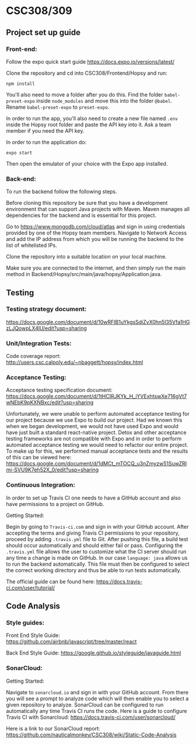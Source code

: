 # CSC308/309

## Project set up guide

### Front-end:
Follow the expo quick start guide https://docs.expo.io/versions/latest/

Clone the repository and cd into CSC308/Frontend/Hopsy and run:

```
npm install
```

You'll also need to move a folder after you do this. Find the folder `babel-preset-expo` inside `node_modules` and move this into the folder `@babel`. Rename `babel-preset-expo` to `preset-expo`.

In order to run the app, you'll also need to create a new file named `.env` inside the Hopsy root folder and paste the API key into it. Ask a team member if you need the API key.

In order to run the application do:

```
expo start
```

Then open the emulator of your choice with the Expo app installed.

### Back-end:
To run the backend follow the following steps.

Before cloning this repository be sure that you have a development environment that can support Java projects with Maven. Maven manages all dependencies for the backend and is essential for this project. 

Go to https://www.mongodb.com/cloud/atlas and sign in using credentials provided by one of the Hopsy team members. Navigate to Network Access and add the IP address from which you will be running the backend to the list of whitelisted IPs. 

Clone the repository into a suitable location on your local machine.

Make sure you are connected to the internet, and then simply run the main method in Backend/Hopsy/src/main/java/hopsy/Application.java. 


## Testing

### Testing strategy document:

https://docs.google.com/document/d/10wRFIB1uYkgsSdiZvX0hn5l35Vfa1HGzLJQowpLX4lU/edit?usp=sharing

### Unit/Integration Tests:

Code coverage report: http://users.csc.calpoly.edu/~nbaggett/hopsy/index.html

### Acceptance Testing:

Acceptance testing specification document: https://docs.google.com/document/d/1tHCIRJKYk_H_iYVExhtswXe716gVt7wNEbK9pKXNBxc/edit?usp=sharing

Unfortunately, we were unable to perform automated acceptance testing for our project because we use Expo to build our project. Had we known this when we began development, we would not have used Expo and would have just built a standard react-native project. Detox and other acceptance testing frameworks are not compatible with Expo and in order to perform automated acceptance testing we would need to refactor our entire project. To make up for this, we performed manual acceptance tests and the results of this can be viewed here: https://docs.google.com/document/d/1dMCt_mTOCQ_u3nZmyzw51SuwZRImi-SVU9K7eh52X_0/edit?usp=sharing

### Continuous Integration:

In order to set up Travis CI one needs to have a GitHub account and also have permissions to a project on GitHub.

Getting Started:

Begin by going to `Travis-ci.com` and sign in with your GitHub account. After accepting the terms and giving Travis CI permissions to your repository, proceed by adding `.travis.yml` file to Git. After pushing this file, a build test should occur automatically and should either fail or pass. Configuring the `.travis.yml` file allows the user to customize what the CI server should run any time a change is made on GitHub. In our case `language: java` allows us to run the backend automatically. This file must then be configured to select the correct working directory and thus be able to run tests automatically. 

The official guide can be found here: https://docs.travis-ci.com/user/tutorial/

## Code Analysis

### Style guides:

Front End Style Guide: https://github.com/airbnb/javascript/tree/master/react

Back End Style Guide: https://google.github.io/styleguide/javaguide.html

### SonarCloud:

Getting Started:

Navigate to `sonarcloud.io` and sign in with your GitHub account. From there you will see a prompt to analyze code which will then enable you to select a given repository to analyze. 
SonarCloud can be configured to run automatically any time Travis CI runs the code. 
Here is a guide to configure Travis CI with Sonarcloud: https://docs.travis-ci.com/user/sonarcloud/

Here is a link to our SonarCloud report: https://github.com/nauticalmonkey/CSC308/wiki/Static-Code-Analysis
